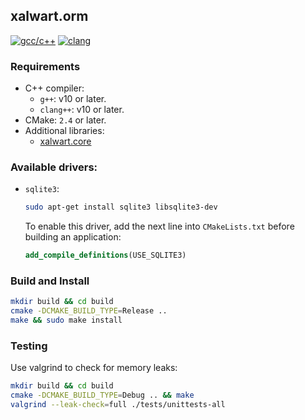 ## xalwart.orm

[![gcc/c++](https://github.com/YuriyLisovskiy/xalwart.orm/actions/workflows/tests-gnuc.yml/badge.svg)](https://github.com/YuriyLisovskiy/xalwart.orm/actions/workflows/tests-gnuc.yml)
[![clang](https://github.com/YuriyLisovskiy/xalwart.orm/actions/workflows/tests-clang.yml/badge.svg)](https://github.com/YuriyLisovskiy/xalwart.orm/actions/workflows/tests-clang.yml)

### Requirements

- C++ compiler:
  - `g++`: v10 or later.
  - `clang++`: v10 or later.
- CMake: `2.4` or later.
- Additional libraries:
  - [xalwart.core](https://github.com/YuriyLisovskiy/xalwart.core)

### Available drivers:
* `sqlite3`:
    ```bash
    sudo apt-get install sqlite3 libsqlite3-dev
    ```
  To enable this driver, add the next line into `CMakeLists.txt`
  before building an application:
  ```cmake
  add_compile_definitions(USE_SQLITE3)
  ```

### Build and Install
```bash
mkdir build && cd build
cmake -DCMAKE_BUILD_TYPE=Release ..
make && sudo make install
```

### Testing

Use valgrind to check for memory leaks:
```bash
mkdir build && cd build
cmake -DCMAKE_BUILD_TYPE=Debug .. && make
valgrind --leak-check=full ./tests/unittests-all
```
